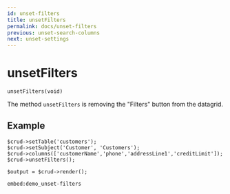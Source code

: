 ```yaml
---
id: unset-filters
title: unsetFilters
permalink: docs/unset-filters
previous: unset-search-columns
next: unset-settings
---
```


# unsetFilters

<pre><code class="language-php">unsetFilters(void)</code></pre>

The method `unsetFilters` is removing the "Filters" button from the datagrid.

## Example

<pre><code class="language-php">$crud->setTable('customers');
$crud->setSubject('Customer', 'Customers');
$crud->columns(['customerName','phone','addressLine1','creditLimit']);
$crud->unsetFilters();

$output = $crud->render();</code></pre>

`embed:demo_unset-filters`
